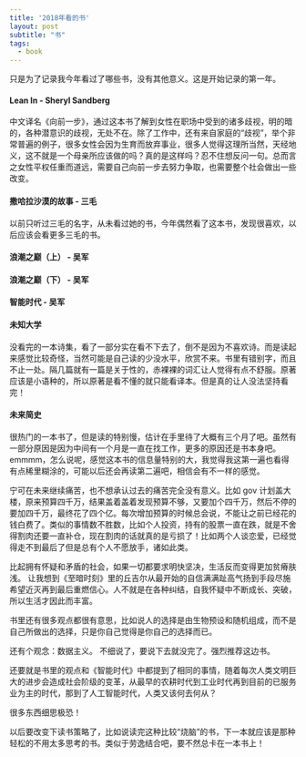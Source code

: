 ```yaml
---
title: '2018年看的书'
layout: post
subtitle: "书"
tags:
  - book
---
```


只是为了记录我今年看过了哪些书，没有其他意义。这是开始记录的第一年。  

#### Lean In - Sheryl Sandberg
中文译名《向前一步》，通过这本书了解到女性在职场中受到的诸多歧视，明的暗的，各种潜意识的歧视，无处不在。除了工作中，还有来自家庭的“歧视”，举个非常普遍的例子，很多女性会因为生育而放弃事业，很多人觉得这理所当然，天经地义，这不就是一个母亲所应该做的吗？真的是这样吗？忍不住想反问一句。总而言之女性平权任重而道远，需要自己向前一步去努力争取，也需要整个社会做出一些改变。

#### 撒哈拉沙漠的故事 - 三毛
以前只听过三毛的名字，从未看过她的书，今年偶然看了这本书，发现很喜欢，以后应该会看更多三毛的书。

#### 浪潮之巅（上） - 吴军

#### 浪潮之巅（下） - 吴军

#### 智能时代 - 吴军


#### 未知大学 
没看完的一本诗集，看了一部分实在看不下去了，倒不是因为不喜欢诗。而是读起来感觉比较奇怪，当然可能是自己读的少没水平，欣赏不来。书里有错别字，而且不止一处。隔几篇就有一篇是关于性的，赤裸裸的词汇让人觉得有点不舒服。原著应该是小语种的，所以原著是看不懂的就只能看译本。但是真的让人没法坚持看完！

#### 未来简史
很热门的一本书了，但是读的特别慢，估计在手里待了大概有三个月了吧。虽然有一部分原因是因为中间有一个月是一直在找工作，更多的原因还是书本身吧。emmmm，怎么说呢，感觉这本书的信息量特别的大，我觉得我这第一遍也看得有点稀里糊涂的，可能以后还会再读第二遍吧，相信会有不一样的感觉。

宁可在未来继续痛苦，也不想承认过去的痛苦完全没有意义。比如 gov 计划盖大楼，原来预算四千万，结果盖着盖着发现预算不够，又要加个四千万，然后不停的要加四千万，最终花了四个亿。每次增加预算的时候总会说，不能让之前已经花的钱白费了。类似的事情数不胜数，比如个人投资，持有的股票一直在跌，就是不舍得割肉还要一直补仓，现在割肉的话就真的是亏损了！比如两个人谈恋爱，已经觉得走不到最后了但是总有个人不愿放手，诸如此类。

比起拥有怀疑和矛盾的社会，如果一切都要求明快坚决，生活反而变得更加贫瘠肤浅。 让我想到《至暗时刻》里的丘吉尔从最开始的自信满满趾高气扬到手段尽施希望近灭再到最后重燃信心。人不就是在各种纠结，自我怀疑中不断成长、突破，所以生活才因此而丰富。

书里还有很多观点都很有意思，比如说人的选择是由生物预设和随机组成，而不是自己所做出的选择，只是你自己觉得是你自己的选择而已。

还有个观念：数据主义。 不细说了，要说下去就没完了。强烈推荐这边书。

还要就是书里的观点和《智能时代》中都提到了相同的事情，随着每次人类文明巨大的进步会造成社会阶级的变革，从最早的农耕时代到工业时代再到目前的已服务业为主的时代，那到了人工智能时代，人类又该何去何从？

很多东西细思极恐！

以后要改变下读书策略了，比如说读完这种比较“烧脑”的书，下一本就应该是那种轻松的不用太多思考的书。类似于劳逸结合吧，要不然总卡在一本书上！